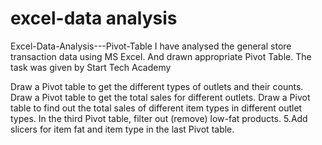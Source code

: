 # excel-data analysis
Excel-Data-Analysis---Pivot-Table
I have analysed the general store transaction data using MS Excel. And drawn appropriate Pivot Table. The task was given by Start Tech Academy

Draw a Pivot table to get the different types of outlets and their counts.
Draw a Pivot table to get the total sales for different outlets.
Draw a Pivot table to find out the total sales of different item types in different outlet types.
In the third Pivot table, filter out (remove) low-fat products. 5.Add slicers for item fat and item type in the last Pivot table.
